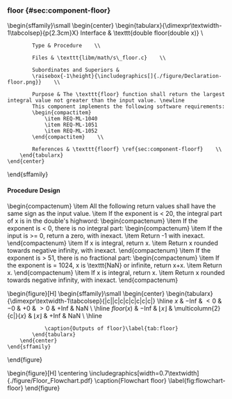 ### floor {#sec:component-floor}

\begin{sffamily}\small
	\begin{center}
		\begin{tabularx}{\dimexpr\textwidth-1\tabcolsep}{p{2.3cm}X}
			Interface       & \texttt{double floor(double x)} \\ 
			
			Type & Procedure    \\ 
			
			Files & \texttt{libm/math/s\_floor.c}    \\ 
			
			Subordinates and Superiors &
			\raisebox{-1\height}{\includegraphics[]{./figure/Declaration-floor.png}}    \\ 
			
			Purpose & The \texttt{floor} function shall return the largest integral value not greater than the input value. \newline
			This component implements the following software requirements:
			\begin{compactitem}
				\item REQ-ML-1040
				\item REQ-ML-1051
				\item REQ-ML-1052
			\end{compactitem}    \\ 
			
			References & \texttt{floorf} \ref{sec:component-floorf}    \\ 
		\end{tabularx}
	\end{center}
\end{sffamily}

#### Procedure Design

\begin{compactenum}
	\item All the following return values shall have the same sign as the input value.
	\item If the exponent is < 20, the integral part of x is in the double's highword:
	\begin{compactenum}
		\item If the exponent is < 0, there is no integral part:
		\begin{compactenum}
			\item If the input is >= 0, return a zero, with inexact.
			\item Return -1 with inexact.
		\end{compactenum}
		\item If x is integral, return x.
		\item Return x rounded towards negative infinity, with inexact.
	\end{compactenum}
	\item If the exponent is > 51, there is no fractional part:
	\begin{compactenum}
		\item If the exponent is = 1024, x is \texttt{NaN} or infinite, return x+x.
		\item Return x.
	\end{compactenum}
	\item If x is integral, return x.
	\item Return x rounded towards negative infinity, with inexact.
\end{compactenum}

\begin{figure}[H]
	\begin{sffamily}\small
		\begin{center}
			\begin{tabularx}{\dimexpr\textwidth-1\tabcolsep}{|c||c|c|c|c|c|c|c|}
				\hline
				$x$        & $-$Inf & $<0$               & $-0$ & $+0$              & $>0$               & $+$Inf & NaN \\ \hline
				$floor(x)$ & $-$Inf & $\lfloor x\rfloor$ & \multicolumn{2}{c|}{$x$} & $\lfloor x\rfloor$ & $+$Inf & NaN \\ \hline
				
				\caption{Outputs of floor}\label{tab:floor}
			\end{tabularx}
		\end{center}
	\end{sffamily}
\end{figure}

\begin{figure}[H]
	\centering
	\includegraphics[width=0.7\textwidth]{./figure/Floor_Flowchart.pdf}
	\caption{Flowchart floor}
	\label{fig:flowchart-floor}
\end{figure}